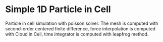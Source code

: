 # Simple 1D Particle in Cell 
Particle in cell simulation with poisson solver. The mesh is computed with second-order centered finite difference, force interpolation is computed with Cloud in Cell, time integrator is computed with leapfrog method. 